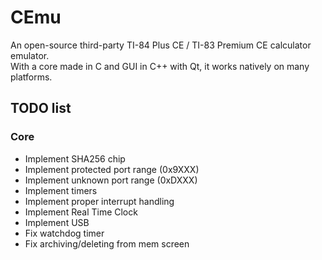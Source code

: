 # CEmu
An open-source third-party TI-84 Plus CE / TI-83 Premium CE calculator emulator.  
With a core made in C and GUI in C++ with Qt, it works natively on many platforms.

## TODO list
### Core
* Implement SHA256 chip
* Implement protected port range (0x9XXX)
* Implement unknown port range (0xDXXX)
* Implement timers
* Implement proper interrupt handling
* Implement Real Time Clock
* Implement USB
* Fix watchdog timer
* Fix archiving/deleting from mem screen


